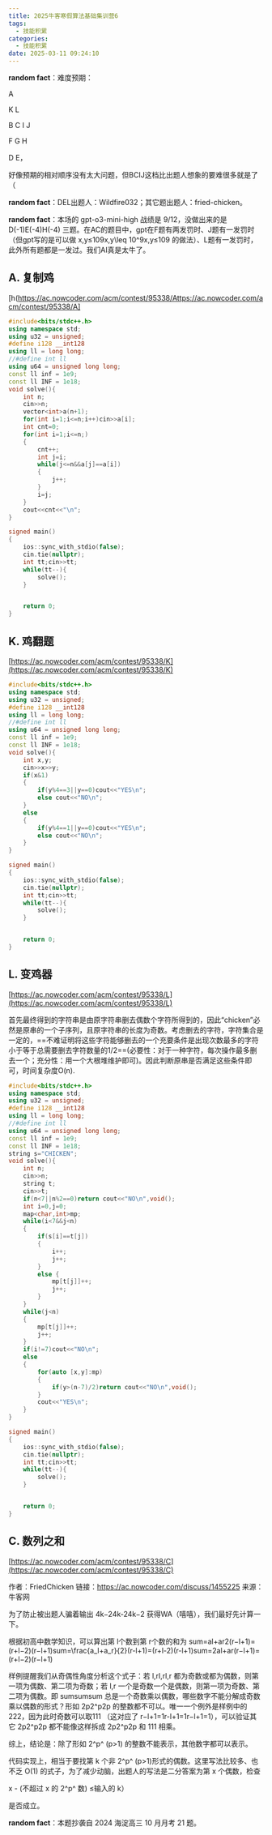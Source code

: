 ```yaml
---
title: 2025牛客寒假算法基础集训营6
tags:
  - 技能积累
categories:
  - 技能积累
date: 2025-03-11 09:24:10
---
```


**random fact**：难度预期：

A

K L

B C I J

F G H

D E，

好像预期的相对顺序没有太大问题，但BCIJ这档比出题人想象的要难很多就是了（

**random fact**：DEL出题人：Wildfire032；其它题出题人：fried-chicken。

**random fact**：本场的 gpt-o3-mini-high 战绩是 9/12，没做出来的是 D(-1)E(-4)H(-4) 三题。在AC的题目中，gpt在F题有两发罚时、J题有一发罚时（但gpt写的是可以做 x,y≤109x,y\leq 10^9x,y≤109 的做法）、L题有一发罚时，此外所有题都是一发过。我们AI真是太牛了。

## A. 复制鸡

[h(https://ac.nowcoder.com/acm/contest/95338/Attps://ac.nowcoder.com/acm/contest/95338/A]

```cpp
#include<bits/stdc++.h>
using namespace std;
using u32 = unsigned;
#define i128 __int128
using ll = long long;
//#define int ll
using u64 = unsigned long long;
const ll inf = 1e9;
const ll INF = 1e18;
void solve(){
    int n;
    cin>>n;
    vector<int>a(n+1);
    for(int i=1;i<=n;i++)cin>>a[i];
    int cnt=0;
    for(int i=1;i<=n;)
    {
        cnt++;
        int j=i;
        while(j<=n&&a[j]==a[i])
        {
            j++;
        }
        i=j;
    } 
    cout<<cnt<<"\n";   
}

signed main()
{
    ios::sync_with_stdio(false);
    cin.tie(nullptr);
    int tt;cin>>tt;
    while(tt--){
        solve();
    }


    return 0;    
}
```

## K. 鸡翻题

[https://ac.nowcoder.com/acm/contest/95338/K](https://ac.nowcoder.com/acm/contest/95338/K)

```cpp
#include<bits/stdc++.h>
using namespace std;
using u32 = unsigned;
#define i128 __int128
using ll = long long;
//#define int ll
using u64 = unsigned long long;
const ll inf = 1e9;
const ll INF = 1e18;
void solve(){
    int x,y;
    cin>>x>>y;
    if(x&1)
    {
        if(y%4==3||y==0)cout<<"YES\n";
        else cout<<"NO\n";
    }    
    else 
    {
        if(y%4==1||y==0)cout<<"YES\n";
        else cout<<"NO\n";
    }
}

signed main()
{
    ios::sync_with_stdio(false);
    cin.tie(nullptr);
    int tt;cin>>tt;
    while(tt--){
        solve();
    }


    return 0;    
}
```

## L. 变鸡器

[https://ac.nowcoder.com/acm/contest/95338/L](https://ac.nowcoder.com/acm/contest/95338/L)

首先最终得到的字符串是由原字符串删去偶数个字符所得到的，因此“chicken”必然是原串的一个子序列，且原字符串的长度为奇数。考虑删去的字符，字符集合是一定的，==不难证明将这些字符能够删去的一个充要条件是出现次数最多的字符小于等于总需要删去字符数量的1/2==(必要性：对于一种字符，每次操作最多删去一个；充分性：用一个大根堆维护即可)。因此判断原串是否满足这些条件即可，时间复杂度O(n).

```cpp
#include<bits/stdc++.h>
using namespace std;
using u32 = unsigned;
#define i128 __int128
using ll = long long;
//#define int ll
using u64 = unsigned long long;
const ll inf = 1e9;
const ll INF = 1e18;
string s="CHICKEN";
void solve(){
    int n;
    cin>>n;
    string t;
    cin>>t;
    if(n<7||n%2==0)return cout<<"NO\n",void();
    int i=0,j=0;
    map<char,int>mp;
    while(i<7&&j<n)
    {
        if(s[i]==t[j])
        {
            i++;
            j++;
        }
        else {
            mp[t[j]]++;
            j++;
        }
    }
    while(j<n)
    {
        mp[t[j]]++;
        j++;
    }
    if(i!=7)cout<<"NO\n";
    else 
    {
        for(auto [x,y]:mp)  
        {
            if(y>(n-7)/2)return cout<<"NO\n",void();
        }
        cout<<"YES\n";
    }
}

signed main()
{
    ios::sync_with_stdio(false);
    cin.tie(nullptr);
    int tt;cin>>tt;
    while(tt--){
        solve();
    }


    return 0;    
}
```

## C. 数列之和

[https://ac.nowcoder.com/acm/contest/95338/C](https://ac.nowcoder.com/acm/contest/95338/C)

作者：FriedChicken
链接：https://ac.nowcoder.com/discuss/1455225
来源：牛客网



为了防止被出题人骗着输出 4k−24k-24k−2 获得WA（嘻嘻），我们最好先计算一下。

根据初高中数学知识，可以算出第 l个数到第 r个数的和为 sum=al+ar2(r−l+1)=(r+l−2)(r−l+1)sum=\frac{a_l+a_r}{2}(r-l+1)=(r+l-2)(r-l+1)sum=2al+ar(r−l+1)=(r+l−2)(r−l+1)

样例提醒我们从奇偶性角度分析这个式子：若 l,rl,rl,r 都为奇数或都为偶数，则第一项为偶数、第二项为奇数；若 l,r 一个是奇数一个是偶数，则第一项为奇数、第二项为偶数。即 sumsumsum 总是一个奇数乘以偶数，哪些数字不能分解成奇数乘以偶数的形式？形如 2p2^p2p 的整数都不可以。唯一一个例外是样例中的 222，因为此时奇数可以取111 （这对应了 r−l+1=1r-l+1=1r−l+1=1），可以验证其它 2p2^p2p 都不能像这样拆成 2p2^p2p 和 111 相乘。

综上，结论是：除了形如 2^p^ (p>1) 的整数不能表示，其他数字都可以表示。

代码实现上，相当于要找第 k 个非 2^p^ (p>1)形式的偶数。这里写法比较多、也不乏 O(1) 的式子，为了减少动脑，出题人的写法是二分答案为第 x 个偶数，检查

x - (不超过 x 的 2^p^ 数) ≤输入的 k）

是否成立。

**random fact**：本题抄袭自 2024 海淀高三 10 月月考 21 题。

```cpp
```

